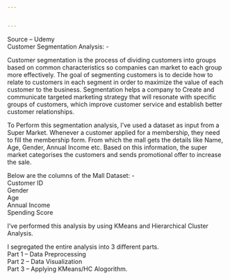 ```yaml
---


---
```


<p>Source – Udemy<br>
Customer Segmentation Analysis: -</p>
<p>Customer segmentation is the process of dividing customers into groups based on common characteristics so companies can market to each group more effectively. The goal of segmenting customers is to decide how to relate to customers in each segment in order to maximize the value of each customer to the business. Segmentation helps a company to Create and communicate targeted marketing strategy that will resonate with specific groups of customers, which improve customer service and establish better customer relationships.</p>
<p>To Perform this segmentation analysis, I’ve used a dataset as input from a Super Market. Whenever a customer applied for a membership, they need to fill the membership form. From which the mall gets the details like Name, Age, Gender, Annual Income etc. Based on this information, the super market categorises the customers and sends promotional offer to increase the sale.</p>
<p>Below are the columns of the Mall Dataset: -<br>
Customer ID<br>
Gender<br>
Age<br>
Annual Income<br>
Spending Score</p>
<p>I’ve performed this analysis by using KMeans and Hierarchical Cluster Analysis.</p>
<p>I segregated the entire analysis into 3 different parts.<br>
Part 1 – Data Preprocessing<br>
Part 2 – Data Visualization<br>
Part 3 – Applying KMeans/HC Alogorithm.</p>

